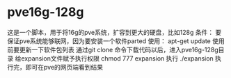 # pve16g-128g
这是一个脚本，用于将16g的pve系统，扩容到更大的硬盘，比如128g
条件：
要保证pve系统能够联网，因为要安装一个软件parted
使用：
apt-get update 使用前要更新一下软件包列表
通过git clone 命令下载代码以后，进入pve16g-128g目录
给expansion文件赋予执行权限 chmod 777 expansion
执行 ./expansion
执行完，即可在pve的网页端看到结果
